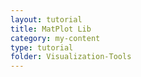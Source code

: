 ```yaml
---
layout: tutorial
title: MatPlot Lib
category: my-content
type: tutorial
folder: Visualization-Tools
---
```

